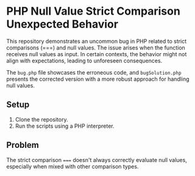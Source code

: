 # PHP Null Value Strict Comparison Unexpected Behavior

This repository demonstrates an uncommon bug in PHP related to strict comparisons (===) and null values. The issue arises when the function receives null values as input. In certain contexts, the behavior might not align with expectations, leading to unforeseen consequences.

The `bug.php` file showcases the erroneous code, and `bugSolution.php` presents the corrected version with a more robust approach for handling null values.

## Setup

1. Clone the repository.
2. Run the scripts using a PHP interpreter.

## Problem

The strict comparison `===` doesn't always correctly evaluate null values, especially when mixed with other comparison types.